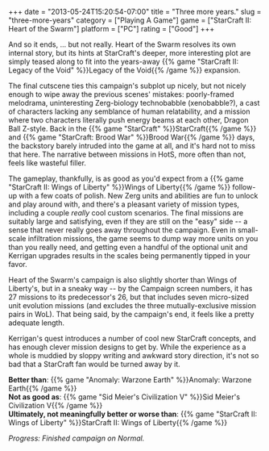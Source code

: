 +++
date = "2013-05-24T15:20:54-07:00"
title = "Three more years."
slug = "three-more-years"
category = ["Playing A Game"]
game = ["StarCraft II: Heart of the Swarm"]
platform = ["PC"]
rating = ["Good"]
+++

And so it ends, ... but not really.  Heart of the Swarm resolves its own internal story, but its hints at StarCraft's deeper, more interesting plot are simply teased along to fit into the years-away {{% game "StarCraft II: Legacy of the Void" %}}Legacy of the Void{{% /game %}} expansion.

The final cutscene ties this campaign's subplot up nicely, but not nicely enough to wipe away the previous scenes' mistakes: poorly-framed melodrama, uninteresting Zerg-biology technobabble (xenobabble?), a cast of characters lacking any semblance of human relatability, and a mission where two characters literally push energy beams at each other, Dragon Ball Z-style.  Back in the {{% game "StarCraft" %}}StarCraft{{% /game %}} and {{% game "StarCraft: Brood War" %}}Brood War{{% /game %}} days, the backstory barely intruded into the game at all, and it's hard not to miss that here.  The narrative between missions in HotS, more often than not, feels like wasteful filler.

The gameplay, thankfully, is as good as you'd expect from a {{% game "StarCraft II: Wings of Liberty" %}}Wings of Liberty{{% /game %}} follow-up with a few coats of polish.  New Zerg units and abilities are fun to unlock and play around with, and there's a pleasant variety of mission types, including a couple <i>really</i> cool custom scenarios.  The final missions are suitably large and satisfying, even if they are still on the "easy" side -- a sense that never really goes away throughout the campaign.  Even in small-scale infiltration missions, the game seems to dump way more units on you than you really need, and getting even a handful of the optional unit and Kerrigan upgrades results in the scales being permanently tipped in your favor.

Heart of the Swarm's campaign is also slightly shorter than Wings of Liberty's, but in a sneaky way -- by the Campaign screen numbers, it has 27 missions to its predecessor's 26, but that includes seven micro-sized unit evolution missions (and excludes the three mutually-exclusive mission pairs in WoL).  That being said, by the campaign's end, it feels like a pretty adequate length.

Kerrigan's quest introduces a number of cool new StarCraft concepts, and has enough clever mission designs to get by.  While the experience as a whole is muddied by sloppy writing and awkward story direction, it's not so bad that a StarCraft fan would be turned away by it.

<b>Better than</b>: {{% game "Anomaly: Warzone Earth" %}}Anomaly: Warzone Earth{{% /game %}}  
<b>Not as good as</b>: {{% game "Sid Meier's Civilization V" %}}Sid Meier's Civilization V{{% /game %}}  
<b>Ultimately, not meaningfully better or worse than</b>: {{% game "StarCraft II: Wings of Liberty" %}}StarCraft II: Wings of Liberty{{% /game %}}

<i>Progress: Finished campaign on Normal.</i>